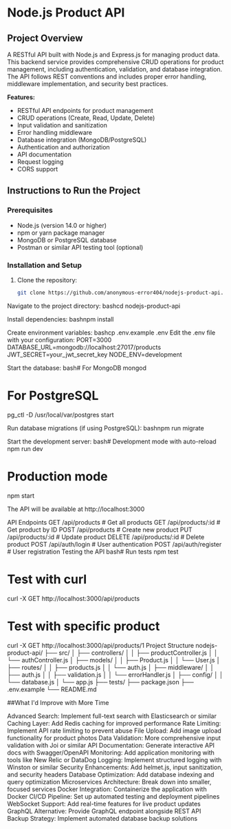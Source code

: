 # Node.js Product API

## Project Overview

A RESTful API built with Node.js and Express.js for managing product data. This backend service provides comprehensive CRUD operations for product management, including authentication, validation, and database integration. The API follows REST conventions and includes proper error handling, middleware implementation, and security best practices.

**Features:**
- RESTful API endpoints for product management
- CRUD operations (Create, Read, Update, Delete)
- Input validation and sanitization
- Error handling middleware
- Database integration (MongoDB/PostgreSQL)
- Authentication and authorization
- API documentation
- Request logging
- CORS support

## Instructions to Run the Project

### Prerequisites
- Node.js (version 14.0 or higher)
- npm or yarn package manager
- MongoDB or PostgreSQL database
- Postman or similar API testing tool (optional)

### Installation and Setup
1. Clone the repository:
   ```bash
   git clone https://github.com/anonymous-error404/nodejs-product-api.git

Navigate to the project directory:
bashcd nodejs-product-api

Install dependencies:
bashnpm install

Create environment variables:
bashcp .env.example .env
Edit the .env file with your configuration:
PORT=3000
DATABASE_URL=mongodb://localhost:27017/products
JWT_SECRET=your_jwt_secret_key
NODE_ENV=development

Start the database:
bash# For MongoDB
mongod

# For PostgreSQL
pg_ctl -D /usr/local/var/postgres start

Run database migrations (if using PostgreSQL):
bashnpm run migrate

Start the development server:
bash# Development mode with auto-reload
npm run dev

# Production mode
npm start

The API will be available at http://localhost:3000

API Endpoints
GET    /api/products          # Get all products
GET    /api/products/:id      # Get product by ID
POST   /api/products          # Create new product
PUT    /api/products/:id      # Update product
DELETE /api/products/:id      # Delete product
POST   /api/auth/login        # User authentication
POST   /api/auth/register     # User registration
Testing the API
bash# Run tests
npm test

# Test with curl
curl -X GET http://localhost:3000/api/products

# Test with specific product
curl -X GET http://localhost:3000/api/products/1
Project Structure
nodejs-product-api/
├── src/
│   ├── controllers/
│   │   ├── productController.js
│   │   └── authController.js
│   ├── models/
│   │   ├── Product.js
│   │   └── User.js
│   ├── routes/
│   │   ├── products.js
│   │   └── auth.js
│   ├── middleware/
│   │   ├── auth.js
│   │   ├── validation.js
│   │   └── errorHandler.js
│   ├── config/
│   │   └── database.js
│   └── app.js
├── tests/
├── package.json
├── .env.example
└── README.md

##What I'd Improve with More Time

Advanced Search: Implement full-text search with Elasticsearch or similar
Caching Layer: Add Redis caching for improved performance
Rate Limiting: Implement API rate limiting to prevent abuse
File Upload: Add image upload functionality for product photos
Data Validation: More comprehensive input validation with Joi or similar
API Documentation: Generate interactive API docs with Swagger/OpenAPI
Monitoring: Add application monitoring with tools like New Relic or DataDog
Logging: Implement structured logging with Winston or similar
Security Enhancements: Add helmet.js, input sanitization, and security headers
Database Optimization: Add database indexing and query optimization
Microservices Architecture: Break down into smaller, focused services
Docker Integration: Containerize the application with Docker
CI/CD Pipeline: Set up automated testing and deployment pipelines
WebSocket Support: Add real-time features for live product updates
GraphQL Alternative: Provide GraphQL endpoint alongside REST API
Backup Strategy: Implement automated database backup solutions
